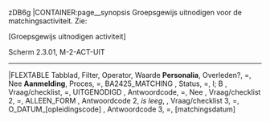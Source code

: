 zDB6g
|CONTAINER:page__synopsis
Groepsgewijs uitnodigen voor de matchingsactiviteit. Zie:

[Groepsgewijs uitnodigen activiteit]

Scherm 2.3.01, M-2-ACT-UIT
_____
|FLEXTABLE
Tabblad,        Filter,            Operator, Waarde
**Personalia**, Overleden?,        =,        Nee
**Aanmelding**, Proces,            =,        BA2425_MATCHING
              , Status,            =,        I; B
              , Vraag/checklist,   =,        UITGENODIGD
              , Antwoordcode,      =,        Nee
              , Vraag/checklist 2, =,        ALLEEN_FORM
              , Antwoordcode 2,    *is leeg*,
              , Vraag/checklist 3, =,        O_DATUM_[opleidingscode]
              , Antwoordcode 3,    =,        [matchingsdatum]
